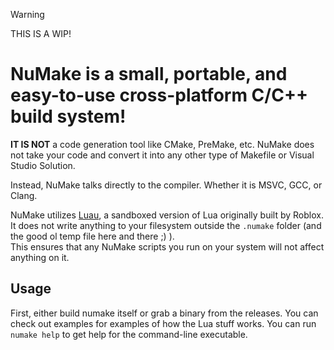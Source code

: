 > [!WARNING]
> THIS IS A WIP!

# NuMake is a small, portable, and easy-to-use cross-platform C/C++ build system!

<b>IT IS NOT</b> a code generation tool like CMake, PreMake, etc.
NuMake does not take your code and convert it into any other type of Makefile or Visual Studio Solution.

Instead, NuMake talks directly to the compiler. Whether it is MSVC, GCC, or Clang.

NuMake utilizes [Luau](https://github.com/Roblox/Luau), a sandboxed version of Lua originally built by Roblox. It does not write anything to your filesystem outside the `.numake` folder (and the good ol temp file here and there ;) ).
<br>This ensures that any NuMake scripts you run on your system will not affect anything on it.

## Usage

First, either build numake itself or grab a binary from the releases. You can check out examples for examples of how the Lua stuff works. You can run `numake help` to get help for the command-line executable.